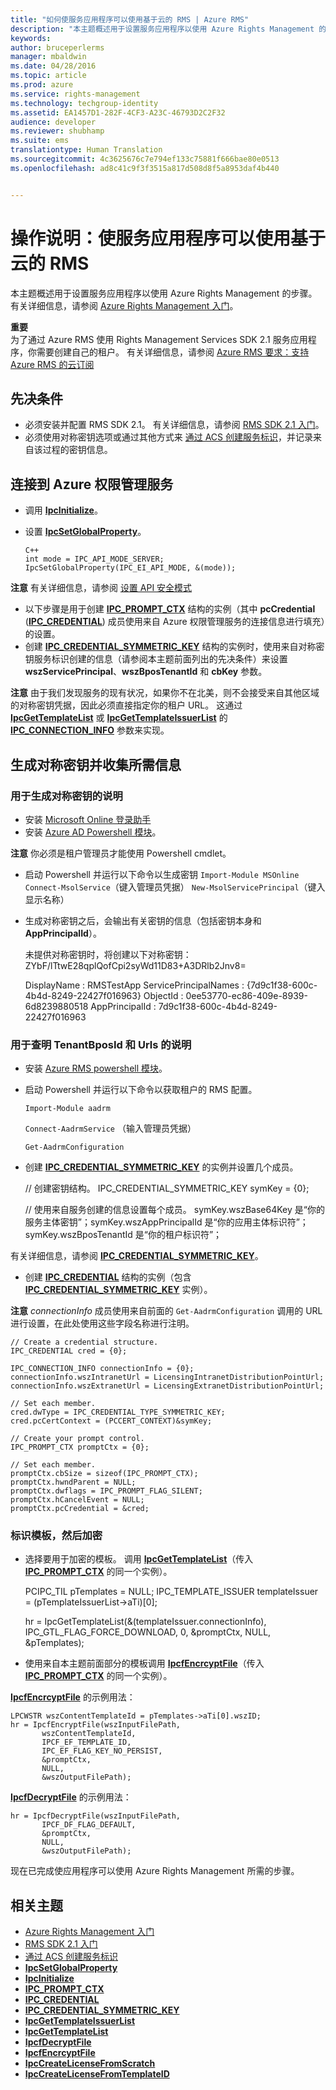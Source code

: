 ```yaml
---
title: "如何使服务应用程序可以使用基于云的 RMS | Azure RMS"
description: "本主题概述用于设置服务应用程序以使用 Azure Rights Management 的步骤。"
keywords: 
author: bruceperlerms
manager: mbaldwin
ms.date: 04/28/2016
ms.topic: article
ms.prod: azure
ms.service: rights-management
ms.technology: techgroup-identity
ms.assetid: EA1457D1-282F-4CF3-A23C-46793D2C2F32
audience: developer
ms.reviewer: shubhamp
ms.suite: ems
translationtype: Human Translation
ms.sourcegitcommit: 4c3625676c7e794ef133c75881f666bae80e0513
ms.openlocfilehash: ad8c41c9f3f3515a817d508d8f5a8953daf4b440


---
```


# 操作说明：使服务应用程序可以使用基于云的 RMS

本主题概述用于设置服务应用程序以使用 Azure Rights Management 的步骤。 有关详细信息，请参阅 [Azure Rights Management 入门](https://technet.microsoft.com/library/jj585016.aspx)。

**重要**  
为了通过 Azure RMS 使用 Rights Management Services SDK 2.1 服务应用程序，你需要创建自己的租户。 有关详细信息，请参阅 [Azure RMS 要求：支持 Azure RMS 的云订阅](../get-started/requirements-subscriptions.md)

## 先决条件

-   必须安装并配置 RMS SDK 2.1。 有关详细信息，请参阅 [RMS SDK 2.1 入门](getting-started-with-ad-rms-2-0.md)。
-   必须使用对称密钥选项或通过其他方式来 [通过 ACS 创建服务标识](https://msdn.microsoft.com/en-us/library/gg185924.aspx)，并记录来自该过程的密钥信息。

## 连接到 Azure 权限管理服务

-   调用 [**IpcInitialize**](/rights-management/sdk/2.1/api/win/functions#msipc_ipcinitialize)。
-   设置 [**IpcSetGlobalProperty**](/rights-management/sdk/2.1/api/win/functions#msipc_ipcsetglobalproperty)。

        C++
        int mode = IPC_API_MODE_SERVER;
        IpcSetGlobalProperty(IPC_EI_API_MODE, &(mode));


  **注意**  有关详细信息，请参阅 [设置 API 安全模式](setting-the-api-security-mode-api-mode.md)

     
-   以下步骤是用于创建 [**IPC\_PROMPT\_CTX**](/rights-management/sdk/2.1/api/win/ipc_prompt_ctx#msipc_ipc_prompt_ctx) 结构的实例（其中 **pcCredential** ([**IPC\_CREDENTIAL**](/rights-management/sdk/2.1/api/win/ipc_credential#msipc_ipc_credential)) 成员使用来自 Azure 权限管理服务的连接信息进行填充）的设置。
-   创建 [**IPC\_CREDENTIAL\_SYMMETRIC\_KEY**](/rights-management/sdk/2.1/api/win/ipc_credential#msipc_ipc_credential_symmetric_key) 结构的实例时，使用来自对称密钥服务标识创建的信息（请参阅本主题前面列出的先决条件）来设置 **wszServicePrincipal**、**wszBposTenantId** 和 **cbKey** 参数。

**注意** 由于我们发现服务的现有状况，如果你不在北美，则不会接受来自其他区域的对称密钥凭据，因此必须直接指定你的租户 URL。 这通过 [**IpcGetTemplateList**](/rights-management/sdk/2.1/api/win/functions#msipc_ipcgettemplatelist) 或 [**IpcGetTemplateIssuerList**](/rights-management/sdk/2.1/api/win/functions#msipc_ipcgettemplateissuerlist) 的 [**IPC\_CONNECTION\_INFO**](/rights-management/sdk/2.1/api/win/ipc_connection_info#msipc_ipc_connection_info) 参数来实现。

## 生成对称密钥并收集所需信息

### 用于生成对称密钥的说明

-   安装 [Microsoft Online 登录助手](http://go.microsoft.com/fwlink/p/?LinkID=286152)
-   安装 [Azure AD Powershell 模块](https://bposast.vo.msecnd.net/MSOPMW/8073.4/amd64/AdministrationConfig-en.msi)。

**注意**  你必须是租户管理员才能使用 Powershell cmdlet。

-   启动 Powershell 并运行以下命令以生成密钥         `Import-Module MSOnline`
            `Connect-MsolService`（键入管理员凭据）        `New-MsolServicePrincipal`（键入显示名称）
-   生成对称密钥之后，会输出有关密钥的信息（包括密钥本身和 **AppPrincipalId**）。


    未提供对称密钥时，将创建以下对称密钥：ZYbF/lTtwE28qplQofCpi2syWd11D83+A3DRlb2Jnv8=

    DisplayName : RMSTestApp ServicePrincipalNames : {7d9c1f38-600c-4b4d-8249-22427f016963} ObjectId : 0ee53770-ec86-409e-8939-6d8239880518 AppPrincipalId : 7d9c1f38-600c-4b4d-8249-22427f016963


### 用于查明 **TenantBposId** 和 **Urls** 的说明

-   安装 [Azure RMS powershell 模块](https://technet.microsoft.com/en-us/library/jj585012.aspx)。
-   启动 Powershell 并运行以下命令以获取租户的 RMS 配置。

    `Import-Module aadrm`

    `Connect-AadrmService` （输入管理员凭据）

    `Get-AadrmConfiguration`


-   创建 [**IPC\_CREDENTIAL\_SYMMETRIC\_KEY**](/rights-management/sdk/2.1/api/win/ipc_credential#msipc_ipc_credential_symmetric_key) 的实例并设置几个成员。

    // 创建密钥结构。
    IPC_CREDENTIAL_SYMMETRIC_KEY symKey = {0};

    // 使用来自服务创建的信息设置每个成员。
    symKey.wszBase64Key 是“你的服务主体密钥”；symKey.wszAppPrincipalId 是“你的应用主体标识符”；symKey.wszBposTenantId 是“你的租户标识符”；


有关详细信息，请参阅 [**IPC\_CREDENTIAL\_SYMMETRIC\_KEY**](/rights-management/sdk/2.1/api/win/ipc_credential#msipc_ipc_credential_symmetric_key)。

-   创建 [**IPC\_CREDENTIAL**](/rights-management/sdk/2.1/api/win/ipc_credential#msipc_ipc_credential) 结构的实例（包含 [**IPC\_CREDENTIAL\_SYMMETRIC\_KEY**](/rights-management/sdk/2.1/api/win/ipc_credential#msipc_ipc_credential_symmetric_key) 实例）。

**注意**  *connectionInfo* 成员使用来自前面的 `Get-AadrmConfiguration` 调用的 URL 进行设置，在此处使用这些字段名称进行注明。

    // Create a credential structure.
    IPC_CREDENTIAL cred = {0};

    IPC_CONNECTION_INFO connectionInfo = {0};
    connectionInfo.wszIntranetUrl = LicensingIntranetDistributionPointUrl;
    connectionInfo.wszExtranetUrl = LicensingExtranetDistributionPointUrl;

    // Set each member.
    cred.dwType = IPC_CREDENTIAL_TYPE_SYMMETRIC_KEY;
    cred.pcCertContext = (PCCERT_CONTEXT)&symKey;

    // Create your prompt control.
    IPC_PROMPT_CTX promptCtx = {0};

    // Set each member.
    promptCtx.cbSize = sizeof(IPC_PROMPT_CTX);
    promptCtx.hwndParent = NULL;
    promptCtx.dwflags = IPC_PROMPT_FLAG_SILENT;
    promptCtx.hCancelEvent = NULL;
    promptCtx.pcCredential = &cred;

### 标识模板，然后加密

-   选择要用于加密的模板。
    调用 [**IpcGetTemplateList**](/rights-management/sdk/2.1/api/win/functions#msipc_ipcgettemplatelist)（传入 [**IPC\_PROMPT\_CTX**](/rights-management/sdk/2.1/api/win/ipc_prompt_ctx#msipc_ipc_prompt_ctx) 的同一个实例）。


    PCIPC_TIL pTemplates = NULL; IPC_TEMPLATE_ISSUER templateIssuer = (pTemplateIssuerList->aTi)[0];

    hr = IpcGetTemplateList(&(templateIssuer.connectionInfo),        IPC_GTL_FLAG_FORCE_DOWNLOAD,        0,        &promptCtx,        NULL,        &pTemplates);


-   使用来自本主题前面部分的模板调用 [**IpcfEncrcyptFile**](/rights-management/sdk/2.1/api/win/functions#msipc_ipcfencryptfile)（传入 [**IPC\_PROMPT\_CTX**](/rights-management/sdk/2.1/api/win/ipc_prompt_ctx#msipc_ipc_prompt_ctx) 的同一个实例）。

[**IpcfEncrcyptFile**](/rights-management/sdk/2.1/api/win/functions#msipc_ipcfencryptfile) 的示例用法：

    LPCWSTR wszContentTemplateId = pTemplates->aTi[0].wszID;
    hr = IpcfEncryptFile(wszInputFilePath,
           wszContentTemplateId,
           IPCF_EF_TEMPLATE_ID,
           IPC_EF_FLAG_KEY_NO_PERSIST,
           &promptCtx,
           NULL,
           &wszOutputFilePath);

[**IpcfDecryptFile**](/rights-management/sdk/2.1/api/win/functions#msipc_ipcfdecryptfile) 的示例用法：

    hr = IpcfDecryptFile(wszInputFilePath,
           IPCF_DF_FLAG_DEFAULT,
           &promptCtx,
           NULL,
           &wszOutputFilePath);

现在已完成使应用程序可以使用 Azure Rights Management 所需的步骤。

## 相关主题

* [Azure Rights Management 入门](https://technet.microsoft.com/en-us/library/jj585016.aspx)
* [RMS SDK 2.1 入门](getting-started-with-ad-rms-2-0.md)
* [通过 ACS 创建服务标识](https://msdn.microsoft.com/en-us/library/gg185924.aspx)
* [**IpcSetGlobalProperty**](/rights-management/sdk/2.1/api/win/functions#msipc_ipcsetglobalproperty)
* [**IpcInitialize**](/rights-management/sdk/2.1/api/win/functions#msipc_ipcinitialize)
* [**IPC\_PROMPT\_CTX**](/rights-management/sdk/2.1/api/win/ipc_prompt_ctx#msipc_ipc_prompt_ctx)
* [**IPC\_CREDENTIAL**](/rights-management/sdk/2.1/api/win/ipc_credential#msipc_ipc_credential)
* [**IPC\_CREDENTIAL\_SYMMETRIC\_KEY**](/rights-management/sdk/2.1/api/win/ipc_credential#msipc_ipc_credential_symmetric_key)
* [**IpcGetTemplateIssuerList**](/rights-management/sdk/2.1/api/win/functions#msipc_ipcgettemplateissuerlist)
* [**IpcGetTemplateList**](/rights-management/sdk/2.1/api/win/functions#msipc_ipcgettemplatelist)
* [**IpcfDecryptFile**](/rights-management/sdk/2.1/api/win/functions#msipc_ipcfdecryptfile)
* [**IpcfEncrcyptFile**](/rights-management/sdk/2.1/api/win/functions#msipc_ipcfencryptfile)
* [**IpcCreateLicenseFromScratch**](/rights-management/sdk/2.1/api/win/functions#msipc_ipccreatelicensefromscratch)
* [**IpcCreateLicenseFromTemplateID**](/rights-management/sdk/2.1/api/win/functions#msipc_ipccreatelicensefromtemplateid)
 

 



<!--HONumber=Jul16_HO1-->


